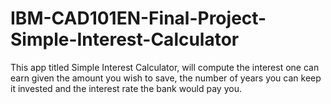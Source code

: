 # IBM-CAD101EN-Final-Project-Simple-Interest-Calculator
This app titled Simple Interest Calculator, will compute the interest one can earn given the amount you wish to save, the number of years you can keep it invested and the interest rate the bank would pay you.

